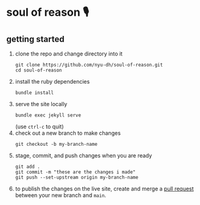 # soul of reason 🎙️

## getting started
1. clone the repo and change directory into it
    ```
    git clone https://github.com/nyu-dh/soul-of-reason.git
    cd soul-of-reason
    ```
2. install the ruby dependencies
    ```
    bundle install
    ```
3. serve the site locally
    ```
    bundle exec jekyll serve
    ```
    (use `ctrl-c` to quit)
4. check out a new branch to make changes
    ```
    git checkout -b my-branch-name
    ```
5. stage, commit, and push changes when you are ready
    ```
    git add .
    git commit -m "these are the changes i made"
    git push --set-upstream origin my-branch-name
    ```
6. to publish the changes on the live site, create and merge a [pull request](https://github.com/nyu-dh/soul-of-reason/pulls) between your new branch and `main`.
